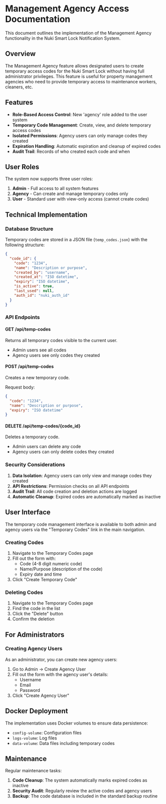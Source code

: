 # Management Agency Access Documentation

This document outlines the implementation of the Management Agency functionality in the Nuki Smart Lock Notification System.

## Overview

The Management Agency feature allows designated users to create temporary access codes for the Nuki Smart Lock without having full administrator privileges. This feature is useful for property management agencies who need to provide temporary access to maintenance workers, cleaners, etc.

## Features

- **Role-Based Access Control**: New 'agency' role added to the user system
- **Temporary Code Management**: Create, view, and delete temporary access codes
- **Isolated Permissions**: Agency users can only manage codes they created
- **Expiration Handling**: Automatic expiration and cleanup of expired codes
- **Audit Trail**: Records of who created each code and when

## User Roles

The system now supports three user roles:

1. **Admin** - Full access to all system features
2. **Agency** - Can create and manage temporary codes only
3. **User** - Standard user with view-only access (cannot create codes)

## Technical Implementation

### Database Structure

Temporary codes are stored in a JSON file (`temp_codes.json`) with the following structure:

```json
{
  "code_id": {
    "code": "1234",
    "name": "Description or purpose",
    "created_by": "username",
    "created_at": "ISO datetime",
    "expiry": "ISO datetime",
    "is_active": true,
    "last_used": null,
    "auth_id": "nuki_auth_id"
  }
}
```

### API Endpoints

#### GET /api/temp-codes
Returns all temporary codes visible to the current user.
- Admin users see all codes
- Agency users see only codes they created

#### POST /api/temp-codes
Creates a new temporary code.

Request body:
```json
{
  "code": "1234",
  "name": "Description or purpose",
  "expiry": "ISO datetime"
}
```

#### DELETE /api/temp-codes/{code_id}
Deletes a temporary code.
- Admin users can delete any code
- Agency users can only delete codes they created

### Security Considerations

1. **Data Isolation**: Agency users can only view and manage codes they created
2. **API Restrictions**: Permission checks on all API endpoints
3. **Audit Trail**: All code creation and deletion actions are logged
4. **Automatic Cleanup**: Expired codes are automatically marked as inactive

## User Interface

The temporary code management interface is available to both admin and agency users via the "Temporary Codes" link in the main navigation.

### Creating Codes
1. Navigate to the Temporary Codes page
2. Fill out the form with:
   - Code (4-8 digit numeric code)
   - Name/Purpose (description of the code)
   - Expiry date and time
3. Click "Create Temporary Code"

### Deleting Codes
1. Navigate to the Temporary Codes page
2. Find the code in the list
3. Click the "Delete" button
4. Confirm the deletion

## For Administrators

### Creating Agency Users
As an administrator, you can create new agency users:

1. Go to Admin → Create Agency User
2. Fill out the form with the agency user's details:
   - Username
   - Email
   - Password
3. Click "Create Agency User"

## Docker Deployment

The implementation uses Docker volumes to ensure data persistence:

- `config-volume`: Configuration files
- `logs-volume`: Log files
- `data-volume`: Data files including temporary codes

## Maintenance

Regular maintenance tasks:

1. **Code Cleanup**: The system automatically marks expired codes as inactive
2. **Security Audit**: Regularly review the active codes and agency users
3. **Backup**: The code database is included in the standard backup routine
